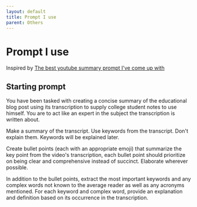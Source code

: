 ```yaml
---
layout: default
title: Prompt I use
parent: Others
---
```


# Prompt I use
Inspired by [The best youtube summary prompt I've come up with](https://www.reddit.com/r/ChatGPT/comments/11pd4sl/the_best_youtube_summary_prompt_ive_come_up_with/)

## Starting prompt
You have been tasked with creating a concise summary of the educational blog post using its transcription to supply college student notes to use himself. You are to act like an expert in the subject the transcription is written about.

Make a summary of the transcript. Use keywords from the transcript. Don't explain them. Keywords will be explained later.

Create bullet points (each with an appropriate emoji) that summarize the key point from the video's transcription, each bullet point should prioritize on being clear and comprehensive instead of succinct. Elaborate wherever possible.

In addition to the bullet points, extract the most important keywords and any complex words not known to the average reader as well as any acronyms mentioned. For each keyword and complex word, provide an explanation and definition based on its occurrence in the transcription.